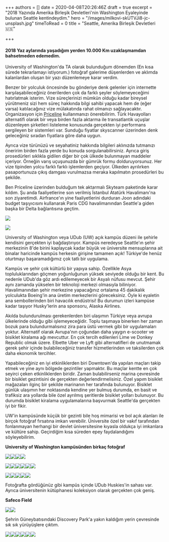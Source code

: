 +++
authors = []
date = 2020-04-08T20:26:46Z
draft = true
excerpt = "2018 Yazında Amerika Birleşik Devletleri'nin Washington Eyaleyinde bulunan Seattle kentindeydim."
hero = "/images/milkovi-skUTVJi8-jc-unsplash.jpg"
timeToRead = 0
title = "Seattle, Amerika Birleşik Devletleri 🇺🇸️"

+++
#### 2018 Yaz aylarında yaşadığım yerden 10.000 Km uzaklaşmamdan bahsetmeden edemedim.

University of Washington'da TA olarak bulunduğum dönemden (En kısa sürede tekrarlamayı istiyorum.) fotoğraf galerime düşenlerden ve aklımda kalanlardan oluşan bir yazı düzenlemeye karar verdim.

Benzer bir yolculuk öncesinde bu gönderiye denk gelenler için internette karşılaşabileceğiniz önerilerden çok da farklı şeyler söylemeyeceğimi hatırlatmak isterim. Vize süreçlerinizi mümkün olduğu kadar bireysel yürütmeniz sizi hem süreç hakkında bilgi sahibi yapacak hem de (eğer varsa) katılacağınız vize mülakatında rahat olmanızı sağlayacaktır. Organizasyon için [Priceline](https://priceline.com) kullanmanızı önerebilirim. Türk Havayolları alternatifi olarak bir veya birden fazla aktarma ile transatlantik uçuşlar düzenleyen şirketleri listeleme konusunda gerçekten iyi performans sergileyen bir sistemleri var. Sunduğu fiyatlar skyscanner üzerinden denk geleceğiniz sıradan fiyatlara göre daha uygun.

Ayrıca vize türünüzü ve seyahatiniz hakkında bilgileri aklınızda tutmanızı öneririm birden fazla yerde bu konuda sorgulanabilirsiniz. Ayrıca giriş prosedürleri sıklıkla gidilen diğer bir çok ülkede bulunmayan maddeler içeriyor. Örneğin varış uçuşunuzda bir gümrük formu dolduruyorsunuz. Her vize tipinden yolcu farklı farklı işlemlerden geçiyor. Ülkeden ayrılırken pasaportunuza çıkış damgası vurulmazsa meraka kapılmatın prosedürleri bu şekilde.

Ben Priceline üzerinden bulduğum tek aktarmalı Skyteam paketinde karar kıldım. Şu anda faaliyetlerine son verilmiş İstanbul Atatürk Havalimanı'na son ziyaretimdi. Airfrance'ın yine faaliyetlerini durduran Joon adındaki budget taşıyıcısını kullanarak Paris CDG havalimanından Seattle'a giden başka bir Delta bağlantısına geçtim.

![](/images/IMG_20180730_072354388_HDR-500.jpg)

![](/images/IMG_20180730_090533299-500.jpg)

University of Washington veya UDub (UW) açık kampüs düzeni ile şehirle kendisini gerçekten iyi bağdaştırıyor. Kampüs neredeyse Seattle'ın şehir merkezinin 8'de birini kaplaycak kadar büyük ve üniversite mensuplarına ait binalar haricinde kampüs herkesin girişine tamamen açık! Türkiye'de henüz oturtmayı başaramadığımız çok tatlı bir uygulama.

Kampüs ve şehir çok kültürlü bir yapıya sahip. Özellikle Asya topluluklarından göçmen yoğunluğunun yüksek seviyede olduğu bir kent. Bu nedenle UDub'da göz ardı edilemeyecek bir Asyalı nüfusu mevcut. Şehir aynı zamanda yükselen bir teknoloji merkezi olmasıyla biliniyor. Havalimanından şehir merkezine yapacağınız ortalama 45 dakikalık yolculukta Boeing'in ana üretim merkezlerini göreceksiniz. Öyle ki eyaletin ana sembollerinden biri havacılık endüstrisi! Bu durumun izleri kampüse kadar taşıyor Husky'lerin ana sponsoru, Alaska Airlines.

Akılda bulundurulması gerekenlerden biri ulaşımın Türkiye veya avrupa ülkelerinde olduğu gibi işlemeyeceğidir. Toplu taşımaya binerken her zaman bozuk para bulundurmalısınız zira para üstü vermek gibi bir uygulamaları yoktur. Alternatif olarak Avrupa'nın çoğundan daha yaygın e-scooter ve bisiklet kiralama ağı mevcuttur. En çok tercih edilenleri Lime ve Donkey Republic olmak üzere. Elbette Uber ve Lyft gibi alternatifleri de unutmamak gerek şehir içinde bulabileceğiniz transfer hizmetlerinden ve taksilerden çok daha ekonomik tercihler.

Yapabileceğiniz en iyi etkinliklerden biri Downtown'da yapılan maçları takip etmek ve yine aynı bölgede gezintiler yapmaktır. Bu maçlar kentte en çok seyirci çeken etkinliklerden biridir. Zaman bulabilirseniz marina çevresinde bir bisiklet gezintisini de gerçekten değerlendirmelisiniz. Özel yapım bisiklet mağazaları ilginç bir şekilde marinanın her tarafında bulunuyor. Bisiklet günlük ulaşımın her noktasında kendine yer bulmuş durumda, en basit ve trafiksiz ara yollarda bile özel ayrılmış şeritlerde bisiklet yolları bulunuyor. Bu durumda bisiklet kiralama uygulamalarına başvurmak Seattle'da gerçekten iyi bir fikir.

UW'in kampüsünde küçük bir gezinti bile hoş mimarisi ve bol açık alanları ile birçok fotoğraf fırsatına imkan verebilir. Üniversite özel bir vakıf tarafından fonlanmayan herhangi bir devlet üniversitesine kıyasla oldukça iyi imkanlara ve kültüre sahip. Geçirdiğim kısa süreden epey faydalandığımı söyleyebilirim.

**University of Washington kampüsünden birkaç fotoğraf**

![](/images/IMG_20180731_145606838_HDR-500.jpg)![](/images/IMG_20180731_161023897_HDR-500.jpg)![](/images/IMG_20180731_161100708-500.jpg)![](/images/IMG_20180731_161255236_HDR-500.jpg)

![](/images/IMG_20180731_161311836-500-1.jpg)![](/images/IMG_20180731_161339655_HDR-500.jpg)![](/images/IMG_20180731_161548529_HDR-500.jpg)![](/images/IMG_20180731_162315248-500.jpg)![](/images/IMG_20180731_162843104-500.jpg)![](/images/IMG_20180731_163702250-500.jpg)

![](/images/IMG_20180731_164036435_HDR-500.jpg)![](/images/IMG_20180731_174149477-500.jpg)![](/images/IMG_20180731_174215219_BURST033-500.jpg)![](/images/IMG_20180801_173012067-500.jpg)![](/images/IMG_20180801_174122057-500.jpg)

Fotoğrafta gördüğünüz gibi kampüs içinde UDub Huskies'in sahası var. Ayrıca üniversitenin kütüphanesi koleksiyon olarak gerçekten çok geniş.

**Safeco Field**

![](/images/IMG_20180802_185353250_HDR-500.jpg)![](/images/IMG_20180802_194954169_HDR-500.jpg)

Şehrin Güneybatısındaki Discovery Park'a yakın kaldığım yerin çevresinde sık sık yürüyüşlere çıktım.

![](/images/IMG_20180802_125250729_HDR-500.jpg)![](/images/IMG_20180801_171542493-500.jpg)![](/images/IMG_20180801_170504421_HDR-500.jpg)![](/images/IMG_20180801_173349673-500.jpg)![](/images/IMG_20180801_164507036_HDR-500.jpg)![](/images/IMG_20180801_163950229-500.jpg)